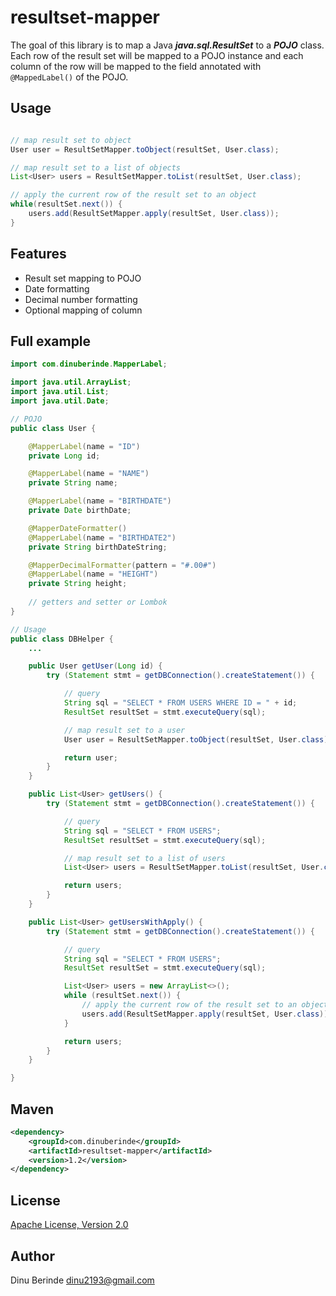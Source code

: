 # resultset-mapper

The goal of this library is to map a Java ***java.sql.ResultSet*** to a ***POJO*** class.  
Each row of the result set will be mapped to a POJO instance and each column of the row will be
mapped to the field annotated with ```@MappedLabel()``` of the POJO. 

## Usage

```java

// map result set to object
User user = ResultSetMapper.toObject(resultSet, User.class);

// map result set to a list of objects
List<User> users = ResultSetMapper.toList(resultSet, User.class);

// apply the current row of the result set to an object
while(resultSet.next()) {
    users.add(ResultSetMapper.apply(resultSet, User.class));
}

```

## Features
- Result set mapping to POJO 
- Date formatting 
- Decimal number formatting
- Optional mapping of column 

## Full example

```java
import com.dinuberinde.MapperLabel;

import java.util.ArrayList;
import java.util.List;
import java.util.Date;

// POJO
public class User {

    @MapperLabel(name = "ID")
    private Long id;

    @MapperLabel(name = "NAME")
    private String name;

    @MapperLabel(name = "BIRTHDATE")
    private Date birthDate;

    @MapperDateFormatter()
    @MapperLabel(name = "BIRTHDATE2")
    private String birthDateString;

    @MapperDecimalFormatter(pattern = "#.00#")
    @MapperLabel(name = "HEIGHT")
    private String height;
    
    // getters and setter or Lombok
}

// Usage
public class DBHelper {
    ...

    public User getUser(Long id) {
        try (Statement stmt = getDBConnection().createStatement()) {

            // query
            String sql = "SELECT * FROM USERS WHERE ID = " + id;
            ResultSet resultSet = stmt.executeQuery(sql);

            // map result set to a user
            User user = ResultSetMapper.toObject(resultSet, User.class);

            return user;
        }
    }

    public List<User> getUsers() {
        try (Statement stmt = getDBConnection().createStatement()) {

            // query
            String sql = "SELECT * FROM USERS";
            ResultSet resultSet = stmt.executeQuery(sql);

            // map result set to a list of users
            List<User> users = ResultSetMapper.toList(resultSet, User.class);

            return users;
        }
    }

    public List<User> getUsersWithApply() {
        try (Statement stmt = getDBConnection().createStatement()) {

            // query
            String sql = "SELECT * FROM USERS";
            ResultSet resultSet = stmt.executeQuery(sql);

            List<User> users = new ArrayList<>();
            while (resultSet.next()) {
                // apply the current row of the result set to an object
                users.add(ResultSetMapper.apply(resultSet, User.class));
            }

            return users;
        }
    }

}
```

## Maven

```xml
<dependency>
    <groupId>com.dinuberinde</groupId>
    <artifactId>resultset-mapper</artifactId>
    <version>1.2</version>
</dependency>
```

## License

[Apache License, Version 2.0](https://www.apache.org/licenses/LICENSE-2.0.html)

## Author
Dinu Berinde <dinu2193@gmail.com>